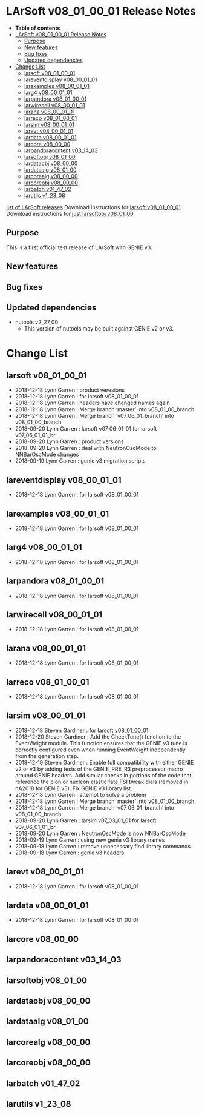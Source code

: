 LArSoft v08\_01\_00\_01 Release Notes
=============================================================================

-   **Table of contents**
-   [LArSoft v08\_01\_00\_01 Release Notes](#LArSoft-v08_01_00_01-Release-Notes)
    -   [Purpose](#Purpose)
    -   [New features](#New-features)
    -   [Bug fixes](#Bug-fixes)
    -   [Updated dependencies](#Updated-dependencies)
-   [Change List](#Change-List)
    -   [larsoft v08\_01\_00\_01](#larsoft-v08_01_00_01)
    -   [lareventdisplay v08\_00\_01\_01](#lareventdisplay-v08_00_01_01)
    -   [larexamples v08\_00\_01\_01](#larexamples-v08_00_01_01)
    -   [larg4 v08\_00\_01\_01](#larg4-v08_00_01_01)
    -   [larpandora v08\_01\_00\_01](#larpandora-v08_01_00_01)
    -   [larwirecell v08\_00\_01\_01](#larwirecell-v08_00_01_01)
    -   [larana v08\_00\_01\_01](#larana-v08_00_01_01)
    -   [larreco v08\_01\_00\_01](#larreco-v08_01_00_01)
    -   [larsim v08\_00\_01\_01](#larsim-v08_00_01_01)
    -   [larevt v08\_00\_01\_01](#larevt-v08_00_01_01)
    -   [lardata v08\_00\_01\_01](#lardata-v08_00_01_01)
    -   [larcore v08\_00\_00](#larcore-v08_00_00)
    -   [larpandoracontent v03\_14\_03](#larpandoracontent-v03_14_03)
    -   [larsoftobj v08\_01\_00](#larsoftobj-v08_01_00)
    -   [lardataobj v08\_00\_00](#lardataobj-v08_00_00)
    -   [lardataalg v08\_01\_00](#lardataalg-v08_01_00)
    -   [larcorealg v08\_00\_00](#larcorealg-v08_00_00)
    -   [larcoreobj v08\_00\_00](#larcoreobj-v08_00_00)
    -   [larbatch v01\_47\_02](#larbatch-v01_47_02)
    -   [larutils v1\_23\_08](#larutils-v1_23_08)

[list of LArSoft releases](LArSoft_release_list)
Download instructions for [larsoft v08\_01\_00\_01](http://scisoft.fnal.gov/scisoft/bundles/larsoft/v08_01_00_01/larsoft-v08_01_00_01.html)
Download instructions for [just larsoftobj v08\_01\_00](http://scisoft.fnal.gov/scisoft/bundles/larsoftobj/v08_01_00/larsoftobj-v08_01_00.html)

Purpose
--------------------

This is a first official test release of LArSoft with GENIE v3.

New features
------------------------------

Bug fixes
------------------------

Updated dependencies
----------------------------------------------

-   nutools v2\_27\_00
    -   This version of nutools may be built against GENIE v2 or v3.

Change List
============================

larsoft v08\_01\_00\_01
-------------------------------------------------

-   2018-12-18 Lynn Garren : product veresions
-   2018-12-18 Lynn Garren : for larsoft v08\_01\_00\_01
-   2018-12-18 Lynn Garren : headers have changed names again
-   2018-12-18 Lynn Garren : Merge branch ‘master’ into v08\_01\_00\_branch
-   2018-12-18 Lynn Garren : Merge branch ‘v07\_06\_01\_branch’ into v08\_01\_00\_branch
-   2018-09-20 Lynn Garren : larsoft v07\_06\_01\_01 for larsoft v07\_06\_01\_01\_br
-   2018-09-20 Lynn Garren : product versions
-   2018-09-20 Lynn Garren : deal with NeutronOscMode to NNBarOscMode changes
-   2018-09-19 Lynn Garren : genie v3 migration scripts

lareventdisplay v08\_00\_01\_01
-----------------------------------------------------------------

-   2018-12-18 Lynn Garren : for larsoft v08\_01\_00\_01

larexamples v08\_00\_01\_01
---------------------------------------------------------

-   2018-12-18 Lynn Garren : for larsoft v08\_01\_00\_01

larg4 v08\_00\_01\_01
---------------------------------------------

-   2018-12-18 Lynn Garren : for larsoft v08\_01\_00\_01

larpandora v08\_01\_00\_01
-------------------------------------------------------

-   2018-12-18 Lynn Garren : for larsoft v08\_01\_00\_01

larwirecell v08\_00\_01\_01
---------------------------------------------------------

-   2018-12-18 Lynn Garren : for larsoft v08\_01\_00\_01

larana v08\_00\_01\_01
-----------------------------------------------

-   2018-12-18 Lynn Garren : for larsoft v08\_01\_00\_01

larreco v08\_01\_00\_01
-------------------------------------------------

-   2018-12-18 Lynn Garren : for larsoft v08\_01\_00\_01

larsim v08\_00\_01\_01
-----------------------------------------------

-   2018-12-18 Steven Gardiner : for larsoft v08\_01\_00\_01
-   2018-12-20 Steven Gardiner : Add the CheckTune() function to the EventWeight module. This function ensures that the GENIE v3 tune is correctly configured even when running EventWeight independently from the generation step.
-   2018-12-19 Steven Gardiner : Enable full compatibility with either GENIE v2 or v3 by adding tests of the GENIE\_PRE\_R3 preprocessor macro around GENIE headers. Add similar checks in portions of the code that reference the pion or nucleon elastic fate FSI tweak dials (removed in hA2018 for GENIE v3). Fix GENIE v3 library list.
-   2018-12-18 Lynn Garren : attempt to solve a problem
-   2018-12-18 Lynn Garren : Merge branch ‘master’ into v08\_01\_00\_branch
-   2018-12-18 Lynn Garren : Merge branch ‘v07\_06\_01\_branch’ into v08\_01\_00\_branch
-   2018-09-20 Lynn Garren : larsim v07\_03\_01\_01 for larsoft v07\_06\_01\_01\_br
-   2018-09-20 Lynn Garren : NeutronOscMode is now NNBarOscMode
-   2018-09-19 Lynn Garren : using new genie v3 library names
-   2018-09-18 Lynn Garren : remove unnecessary find library commands
-   2018-09-18 Lynn Garren : genie v3 headers

larevt v08\_00\_01\_01
-----------------------------------------------

-   2018-12-18 Lynn Garren : for larsoft v08\_01\_00\_01

lardata v08\_00\_01\_01
-------------------------------------------------

-   2018-12-18 Lynn Garren : for larsoft v08\_01\_00\_01

larcore v08\_00\_00
------------------------------------------

larpandoracontent v03\_14\_03
--------------------------------------------------------------

larsoftobj v08\_01\_00
------------------------------------------------

lardataobj v08\_00\_00
------------------------------------------------

lardataalg v08\_01\_00
------------------------------------------------

larcorealg v08\_00\_00
------------------------------------------------

larcoreobj v08\_00\_00
------------------------------------------------

larbatch v01\_47\_02
--------------------------------------------

larutils v1\_23\_08
------------------------------------------
